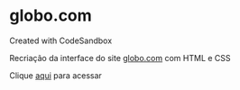 # globo.com
Created with CodeSandbox
<p>Recriação da interface do site <a href="https://www.globo.com/" target="_blank"> globo.com</a> com HTML e CSS</p>
<p>Clique <a href="https://hmgxb.csb.app/" target="_blank">aqui</a> para acessar</p>
